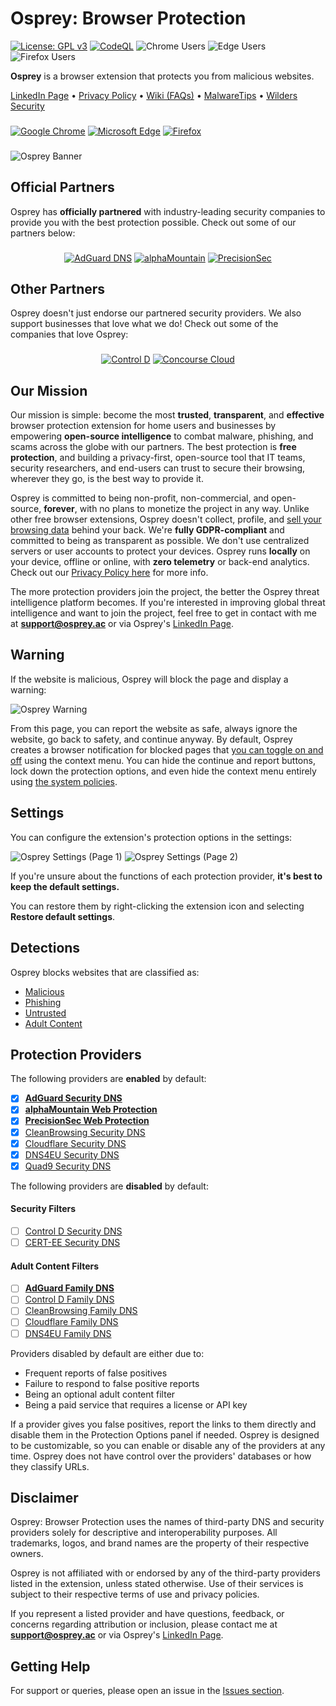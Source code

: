 # Osprey: Browser Protection

[![License: GPL v3](https://img.shields.io/badge/License-GPLv3-blue.svg)](LICENSE)
[![CodeQL](https://github.com/Foulest/Osprey/actions/workflows/github-code-scanning/codeql/badge.svg)](https://github.com/Foulest/Osprey/actions/workflows/github-code-scanning/codeql)
![Chrome Users](https://img.shields.io/chrome-web-store/users/jmnpibhfpmpfjhhkmpadlbgjnbhpjgnd?label=Chrome%20Users&color=00CC00)
![Edge Users](https://img.shields.io/badge/dynamic/json?label=Edge%20Users&color=00CC00&query=%24.activeInstallCount&url=https%3A%2F%2Fmicrosoftedge.microsoft.com%2Faddons%2Fgetproductdetailsbycrxid%2Fnopglhplnghfhpniofkcopmhbjdonlgn)
![Firefox Users](https://img.shields.io/amo/users/osprey-browser-protection?label=Firefox%20Users&color=00CC00)

**Osprey** is a browser extension that protects you from malicious websites.

[LinkedIn Page](https://osprey.ac/linkedin)
• [Privacy Policy](https://osprey.ac/privacy)
• [Wiki (FAQs)](https://github.com/Foulest/Osprey/wiki)
• [MalwareTips](https://malwaretips.com/threads/osprey-browser-protection-discussion-and-updates.135565/?utm_source=osprey)
• [Wilders Security](https://wilderssecurity.com/threads/osprey-browser-protection.456729/?utm_source=osprey)

###

[![Google Chrome](https://i.imgur.com/R9AN3cA.png)](https://chromewebstore.google.com/detail/osprey-browser-protection/jmnpibhfpmpfjhhkmpadlbgjnbhpjgnd)
[![Microsoft Edge](https://i.imgur.com/oVmDDtj.png)](https://microsoftedge.microsoft.com/addons/detail/osprey-browser-protectio/nopglhplnghfhpniofkcopmhbjdonlgn)
[![Firefox](https://i.imgur.com/uXgho1n.png)](https://addons.mozilla.org/en-US/firefox/addon/osprey-browser-protection)

###

![Osprey Banner](https://i.imgur.com/zzv8QYh.png)

## Official Partners

Osprey has **officially partnered** with industry-leading security companies to provide you with the best protection
possible. Check out some of our partners below:

###

<p align="center">
  <a href="https://adguard-dns.io/?utm_source=osprey" title="AdGuard DNS"><img src="https://i.imgur.com/4AXgbsC.png" alt="AdGuard DNS"></a>
  <a href="https://alphamountain.ai/?utm_source=osprey" title="alphaMountain"><img src="https://i.imgur.com/EbcGHb2.png" alt="alphaMountain"></a>
  <a href="https://precisionsec.com/?utm_source=osprey" title="PrecisionSec"><img src="https://i.imgur.com/gf9ahFa.png" alt="PrecisionSec"></a>
</p>

###

## Other Partners

Osprey doesn't just endorse our partnered security providers. We also support businesses that love what we do! Check out
some of the companies that love Osprey:

###

<p align="center">
  <a href="https://controld.com/?utm_source=osprey" title="Control D"><img src="https://i.imgur.com/xh7qTT8.png" alt="Control D"></a>
  <a href="https://concourse-cloud.com/?utm_source=osprey" title="Concourse Cloud"><img src="https://i.imgur.com/pfAZVvp.png" alt="Concourse Cloud"></a>
</p>

###

## Our Mission

Our mission is simple: become the most **trusted**, **transparent**, and **effective** browser protection extension for
home users and businesses by empowering **open-source intelligence** to combat malware, phishing, and scams across the
globe with our partners. The best protection is **free protection**, and building a privacy-first, open-source tool that
IT teams, security researchers, and end-users can trust to secure their browsing, wherever they go, is the best way to
provide it.

Osprey is committed to being non-profit, non-commercial, and open-source, **forever**, with no plans to monetize the
project in any way. Unlike other free browser extensions, Osprey doesn't collect, profile,
and [sell your browsing data](https://ftc.gov/news-events/news/press-releases/2024/02/ftc-order-will-ban-avast-selling-browsing-data-advertising-purposes-require-it-pay-165-million-over/?utm_source=osprey)
behind your back. We're **fully GDPR-compliant** and committed to being as transparent as possible. We don't use
centralized servers or user accounts to protect your devices. Osprey runs **locally** on your device, offline or online,
with **zero telemetry** or back-end analytics. Check out our [Privacy Policy here](https://osprey.ac/privacy) for more
info.

The more protection providers join the project, the better the Osprey threat intelligence platform becomes. If you're
interested in improving global threat intelligence and want to join the project, feel free to get in contact with me
at **support@osprey.ac** or via Osprey's [LinkedIn Page](https://osprey.ac/linkedin).

## Warning

If the website is malicious, Osprey will block the page and display a warning:

![Osprey Warning](https://i.imgur.com/ZmVOFfU.png)

From this page, you can report the website as safe, always ignore the website, go back to safety, and continue
anyway. By default, Osprey creates a browser notification for blocked pages that
[you can toggle on and off](https://github.com/Foulest/Osprey/wiki/Toggling-Notifications) using the context menu.
You can hide the continue and report buttons, lock down the protection options, and even hide the context menu
entirely using [the system policies](https://github.com/Foulest/Osprey/wiki/Setting-Up-System-Policies).

## Settings

You can configure the extension's protection options in the settings:

![Osprey Settings (Page 1)](https://i.imgur.com/gHnrfHN.png)
![Osprey Settings (Page 2)](https://i.imgur.com/mNyYkFR.png)

If you're unsure about the functions of each protection provider, **it's best to keep the default settings.**

You can restore them by right-clicking the extension icon and selecting **Restore default settings**.

## Detections

Osprey blocks websites that are classified as:

- [Malicious](https://us.norton.com/blog/malware/what-are-malicious-websites/?utm_source=osprey)
- [Phishing](https://us.norton.com/blog/online-scams/what-is-phishing/?utm_source=osprey)
- [Untrusted](https://mcafee.com/blogs/internet-security/how-to-tell-whether-a-website-is-safe-or-unsafe/?utm_source=osprey)
- [Adult Content](https://library.fiveable.me/key-terms/mass-media-society/adult-content/?utm_source=osprey)

## Protection Providers

The following providers are **enabled** by default:

- [x] **[AdGuard Security DNS](https://adguard-dns.io/?utm_source=osprey)**
- [x] **[alphaMountain Web Protection](https://alphamountain.ai/?utm_source=osprey)**
- [x] **[PrecisionSec Web Protection](https://precisionsec.com/?utm_source=osprey)**
- [x] [CleanBrowsing Security DNS](https://cleanbrowsing.org/filters/?utm_source=osprey)
- [x] [Cloudflare Security DNS](https://blog.cloudflare.com/introducing-1-1-1-1-for-families/?utm_source=osprey)
- [x] [DNS4EU Security DNS](https://joindns4.eu/for-public/?utm_source=osprey)
- [x] [Quad9 Security DNS](https://quad9.net/?utm_source=osprey)

The following providers are **disabled** by default:

#### Security Filters

- [ ] [Control D Security DNS](https://controld.com/?utm_source=osprey)
- [ ] [CERT-EE Security DNS](https://ria.ee/en/news/application-developed-cert-ee-protects-against-phishing-and-malware/?utm_source=osprey)

#### Adult Content Filters

- [ ] **[AdGuard Family DNS](https://adguard-dns.io/?utm_source=osprey)**
- [ ] [Control D Family DNS](https://controld.com/?utm_source=osprey)
- [ ] [CleanBrowsing Family DNS](https://cleanbrowsing.org/filters/?utm_source=osprey)
- [ ] [Cloudflare Family DNS](https://blog.cloudflare.com/introducing-1-1-1-1-for-families/?utm_source=osprey)
- [ ] [DNS4EU Family DNS](https://joindns4.eu/for-public/?utm_source=osprey)

Providers disabled by default are either due to:

- Frequent reports of false positives
- Failure to respond to false positive reports
- Being an optional adult content filter
- Being a paid service that requires a license or API key

If a provider gives you false positives, report the links to them directly and disable them in the Protection Options
panel if needed. Osprey is designed to be customizable, so you can enable or disable any of the providers at any time.
Osprey does not have control over the providers' databases or how they classify URLs.

## Disclaimer

Osprey: Browser Protection uses the names of third-party DNS and security providers solely for descriptive and
interoperability purposes. All trademarks, logos, and brand names are the property of their respective owners.

Osprey is not affiliated with or endorsed by any of the third-party providers listed in the extension, unless stated
otherwise. Use of their services is subject to their respective terms of use and privacy policies.

If you represent a listed provider and have questions, feedback, or concerns regarding attribution or inclusion, please
contact me at **support@osprey.ac** or via Osprey's [LinkedIn Page](https://osprey.ac/linkedin).

## Getting Help

For support or queries, please open an issue in the [Issues section](https://github.com/Foulest/Osprey/issues).
